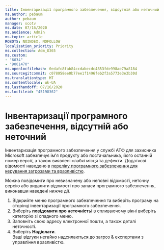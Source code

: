 ```yaml
---
title: Інвентаризації програмного забезпечення, відсутній або неточний
ms.author: pebaum
author: pebaum
manager: scotv
ms.date: 07/16/2020
ms.audience: Admin
ms.topic: article
ROBOTS: NOINDEX, NOFOLLOW
localization_priority: Priority
ms.collection: Adm_O365
ms.custom:
- "6034"
- "9001470"
ms.openlocfilehash: 0edafc8fab84ccdabecdc4853fde998ae79a8184
ms.sourcegitcommit: c078058ee0b77ee1f1496feb2f3a5773e3e3b30d
ms.translationtype: MT
ms.contentlocale: uk-UA
ms.lasthandoff: 07/16/2020
ms.locfileid: "45198362"
---
```

# <a name="software-inventory-is-missing-or-inaccurate"></a>Інвентаризації програмного забезпечення, відсутній або неточний

Інвентаризація програмного забезпечення у службі АТФ для захисника Microsoft забезпечує ім'я продукту або постачальника, його останній номер версії, а також виявлені слабкі місця та дефекти. Додаткові відомості наведено в [переліку програмного забезпечення для керування загрозами та вразливістю](https://docs.microsoft.com/windows/security/threat-protection/microsoft-defender-atp/tvm-software-inventory).

Можна повідомити про невизначену або неповні відомості, неточну версію або видалити відомості про запаси програмного забезпечення, виконавши наведені нижче дії.  

1. Відкрийте меню програмного забезпечення та виберіть програму на сторінці інвентаризації програмного забезпечення.
2. Виберіть **повідомити про неточність**і в спливаючому вікні виберіть категорію зі спадного меню.
3. Заповніть свою адресу електронної пошти, а також деталі неточності.
4. Виберіть **Надіслати**.</br>
    Ваші відгуки негайно надсилаються до загроз & експертами з управління вразливістю.